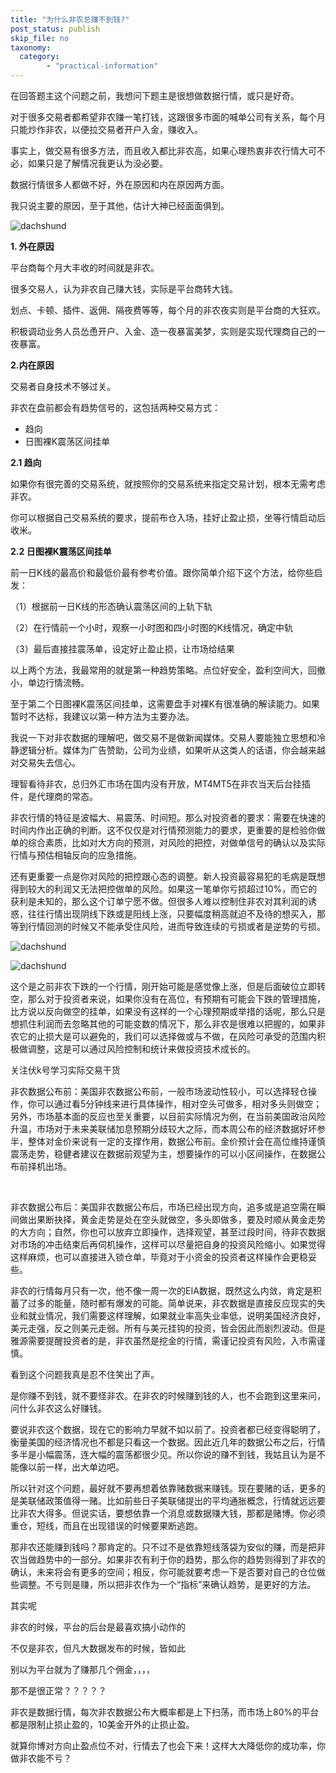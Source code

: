 ```yaml
---
title: "为什么非农总赚不到钱?"
post_status: publish
skip_file: no
taxonomy:
  category:
        - "practical-information"
---
```


在回答题主这个问题之前，我想问下题主是很想做数据行情，或只是好奇。

对于很多交易者都希望非农赚一笔打钱，这跟很多市面的喊单公司有关系，每个月只能炒作非农，以便拉交易者开户入金，赚收入。

事实上，做交易有很多方法，而且收入都比非农高，如果心理热衷非农行情大可不必，如果只是了解情况我更认为没必要。

数据行情很多人都做不好，外在原因和内在原因两方面。

我只说主要的原因，至于其他，估计大神已经面面俱到。

![dachshund](https://cdn.fendou.la/funstoutiao/2020/12/152605630.jpg "timg.jpg")

**1\. 外在原因**

平台商每个月大丰收的时间就是非农。

很多交易人，认为非农自己赚大钱，实际是平台商转大钱。

划点、卡顿、插件、返佣、隔夜费等等，每个月的非农夜实则是平台商的大狂欢。

积极调动业务人员怂恿开户、入金、造一夜暴富美梦，实则是实现代理商自己的一夜暴富。

**2.内在原因**

交易者自身技术不够过关。

非农在盘前都会有趋势信号的，这包括两种交易方式：

- 趋向
- 日图裸K震荡区间挂单

**2.1 趋向**

如果你有很完善的交易系统，就按照你的交易系统来指定交易计划，根本无需考虑非农。 

你可以根据自己交易系统的要求，提前布仓入场，挂好止盈止损，坐等行情启动后收米。

**2.2 日图裸K震荡区间挂单**

前一日K线的最高价和最低价最有参考价值。跟你简单介绍下这个方法，给你些启发：

（1）根据前一日K线的形态确认震荡区间的上轨下轨

（2）在行情前一个小时，观察一小时图和四小时图的K线情况，确定中轨

（3）最后直接挂震荡单，设定好止盈止损，让市场给结果

以上两个方法，我最常用的就是第一种趋势策略。点位好安全，盈利空间大，回撤小，单边行情流畅。

至于第二个日图裸K震荡区间挂单，这需要盘手对裸K有很准确的解读能力。如果暂时不达标，我建议以第一种方法为主要办法。

我说一下对非农数据的理解吧，做交易不是做新闻媒体。交易人要能独立思想和冷静逻辑分析。媒体为广告赞助，公司为业绩，如果听从这类人的话语，你会越来越对交易失去信心。

理智看待非农，总归外汇市场在国内没有开放，MT4MT5在非农当天后台挂插件，是代理商的常态。

非农行情的特征是波幅大、易震荡、时间短。那么对投资者的要求：需要在快速的时间内作出正确的判断。这不仅仅是对行情预测能力的要求，更重要的是检验你做单的综合素质，比如对大方向的预测，对风险的把控，对做单信号的确认以及实际行情与预估相轴反向的应急措施。

还有更重要一点是你对风险的把控跟心态的调整。新人投资最容易犯的毛病是既想得到较大的利润又无法把控做单的风险。如果这一笔单你亏损超过10%，而它的获利是未知的，那么这个订单宁愿不做。但很多人难以控制住非农对其利润的诱惑，往往行情出现阴线下跌或是阳线上涨，只要幅度稍高就迫不及待的想买入，那等到行情回测的时候又不能承受住风险，进而导致连续的亏损或者是逆势的亏损。

![dachshund](https://cdn.fendou.la/funstoutiao/2020/12/170116003.jpg)

![dachshund](https://cdn.fendou.la/funstoutiao/2020/12/170115253.jpg)

这个是之前非农下跌的一个行情，刚开始可能是感觉像上涨，但是后面破位立即转空，那么对于投资者来说，如果你没有在高位，有预期有可能会下跌的管理措施，比方说以反向做空的挂单，如果没有这样的一个心理预期或举措的话呢，那么只是想抓住利润而去忽略其他的可能变数的情况下，那么非农是很难以把握的，如果非农它的止损大是可以避免的，我们可以选择做或与不做，在风险可承受的范围内积极做调整，这是可以通过风险控制和统计来做投资技术成长的。

关注伏k号学习实际交易干货

非农数据公布前：美国非农数据公布前，一般市场波动性较小，可以选择轻仓操作，你可以通过看5分钟线来进行具体操作，相对空头可做多，相对多头则做空；另外，市场基本面的反应也至关重要，以目前实际情况为例，在当前美国政治风险升温，市场对于未来美联储加息预期分歧较大之际，而本周公布的经济数据好坏参半，整体对金价来说有一定的支撑作用，数据公布前。金价预计会在高位维持谨慎震荡走势，稳健者建议在数据前观望为主，想要操作的可以小区间操作，在数据公布前择机出场。

​

非农数据公布后：美国非农数据公布后，市场已经出现方向，追多或是追空需在瞬间做出果断抉择，黄金走势是处在空头就做空，多头即做多，要及时顺从黄金走势的大方向；自然，你也可以放弃立即操作，选择观望，甚至过段时间，待非农数据对市场的冲击结束后再伺机操作，这样可以尽量把自身的投资风险缩小。如果觉得这样麻烦，也可以直接进入锁仓单，毕竟对于小资金的投资者这样操作会更稳妥些。

非农的行情每月只有一次，他不像一周一次的EIA数据，既然这么内敛，肯定是积蓄了过多的能量，随时都有爆发的可能。简单说来，非农数据是直接反应现实的失业和就业情况，我们需要这样理解，如果就业率高失业率低，说明美国经济良好，美元走强，反之则美元走弱。所有与美元挂钩的投资，皆会因此而剧烈波动。但是雅源需要提醒投资者的是，非农虽然是挖金的行情，需谨记投资有风险，入市需谨慎。

看到这个问题我真是忍不住笑出了声。

是你赚不到钱，就不要怪非农。在非农的时候赚到钱的人，也不会跑到这里来问，问什么非农这么好赚钱。

要说非农这个数据，现在它的影响力早就不如以前了。投资者都已经变得聪明了，衡量美国的经济情况也不都是只看这一个数据。因此近几年的数据公布之后，行情多半是小幅震荡，连大幅的震荡都很少见。所以你说的赚不到钱，我姑且认为是不能像以前一样，出大单边吧。

所以针对这个问题，最好就不要再想着依靠赌数据来赚钱。现在要赌的话，更多的是美联储政策值得一赌。比如前些日子美联储提出的平均通胀概念，行情就远远要比非农大得多。但说实话，要想依靠一个消息或数据赚大钱，那都是赌博。你必须重仓，短线，而且在出现错误的时候要果断逃跑。

那非农还能赚到钱吗？那肯定的。只不过不是依靠短线落袋为安似的赚，而是把非农当做趋势中的一部分。如果非农有利于你的趋势，那么你的趋势则得到了非农的确认，未来将会有更多的空间；相反，你可能就要考虑一下是否要对自己的仓位做些调整。不亏则是赚，所以把非农作为一个“指标”来确认趋势，是更好的方法。

其实呢

非农的时候，平台的后台是最喜欢搞小动作的

不仅是非农，但凡大数据发布的时候，皆如此​

别以为平台就为了赚那几个佣金，，，，​

那不是很正常？？？？？

非农是数据行情，每次非农数据公布大概率都是上下扫荡，而市场上80%的平台都是限制止损止盈的，10美金开外的止损止盈。

就算你博对方向止盈点位不对，行情去了也会下来！这样大大降低你的成功率，你做非农能不亏？
